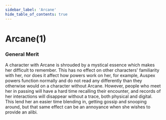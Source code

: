 ```yaml
---
sidebar_label: 'Arcane'
hide_table_of_contents: true
---
```


# Arcane(1)

### General Merit

A character with Arcane is shrouded by a mystical essence which makes her difficult to remember. This has no effect on other characters' familiarity with her, nor does it affect how powers work on her, for example, Auspex powers function normally and do not read any differently than they otherwise would on a character without Arcane. However, people who meet her in passing will have a hard time recalling their encounter, and records of her interactions will disappear without a trace, both physical and digital. This lend her an easier time blending in, getting gossip and snooping around, but that same effect can be an annoyance when she wishes to provide an alibi.
